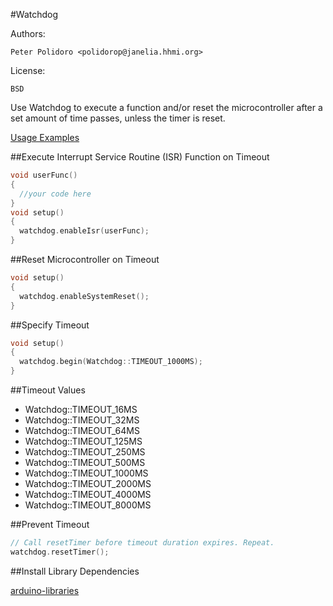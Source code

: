 #Watchdog

Authors:

    Peter Polidoro <polidorop@janelia.hhmi.org>

License:

    BSD

Use Watchdog to execute a function and/or reset the microcontroller
after a set amount of time passes, unless the timer is reset.

[Usage Examples](./examples)

##Execute Interrupt Service Routine (ISR) Function on Timeout

```cpp
void userFunc()
{
  //your code here
}
void setup()
{
  watchdog.enableIsr(userFunc);
}
```

##Reset Microcontroller on Timeout

```cpp
void setup()
{
  watchdog.enableSystemReset();
}
```

##Specify Timeout

```cpp
void setup()
{
  watchdog.begin(Watchdog::TIMEOUT_1000MS);
}
```

##Timeout Values

* Watchdog::TIMEOUT_16MS
* Watchdog::TIMEOUT_32MS
* Watchdog::TIMEOUT_64MS
* Watchdog::TIMEOUT_125MS
* Watchdog::TIMEOUT_250MS
* Watchdog::TIMEOUT_500MS
* Watchdog::TIMEOUT_1000MS
* Watchdog::TIMEOUT_2000MS
* Watchdog::TIMEOUT_4000MS
* Watchdog::TIMEOUT_8000MS

##Prevent Timeout

```cpp
// Call resetTimer before timeout duration expires. Repeat.
watchdog.resetTimer();
```

##Install Library Dependencies

[arduino-libraries](https://github.com/janelia-arduino/arduino-libraries)
